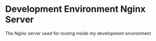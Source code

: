 # Development Environment Nginx Server
The Nginx server used for routing inside my development environment
